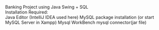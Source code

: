 Banking Project using Java Swing + SQL <br>
Installation Required: <br/>
Java Editor (IntelliJ IDEA used here)
MySQL package installation (or start MySQL Server in Xampp)
Mysql WorkBench
mysql connector(jar file)
